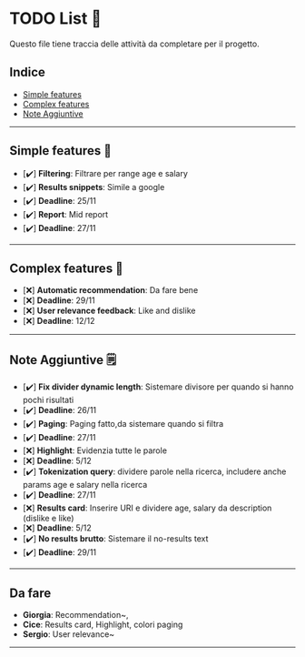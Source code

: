 # TODO List 📝

Questo file tiene traccia delle attività da completare per il progetto.

## Indice
- [Simple features](#simple-features)
- [Complex features](#attività-in-corso)
- [Note Aggiuntive](#note-aggiuntive)

---

## Simple features 🚀
  - [✔️] **Filtering**: Filtrare per range age e salary
  - [✔️] **Results snippets**: Simile a google
  - [✔️] **Deadline**: 25/11
  - [✔️] **Report**: Mid report
  - [✔️] **Deadline**: 27/11

---

## Complex features 🚀
  - [❌] **Automatic recommendation**: Da fare bene
  - [❌] **Deadline**: 29/11
  - [❌] **User relevance feedback**: Like and dislike
  - [❌] **Deadline**: 12/12

---

## Note Aggiuntive 🗒️
  - [✔️] **Fix divider dynamic length**: Sistemare divisore per quando si hanno pochi risultati
  - [✔️] **Deadline**: 26/11
  - [✔️] **Paging**: Paging fatto,da sistemare quando si filtra
  - [✔️] **Deadline**: 27/11
  - [❌] **Highlight**: Evidenzia tutte le parole
  - [❌] **Deadline**: 5/12
  - [✔️] **Tokenization query**: dividere parole nella ricerca, includere anche params age e salary nella ricerca
  - [✔️] **Deadline**: 27/11
  - [❌] **Results card**: Inserire URI e dividere age, salary da description (dislike e like)
  - [❌] **Deadline**: 5/12
  - [✔️] **No results brutto**: Sistemare il no-results text
  - [✔️] **Deadline**: 29/11

---

## Da fare
  - **Giorgia**: Recommendation~,
  - **Cice**: Results card, Highlight, colori paging 
  - **Sergio**: User relevance~

---
